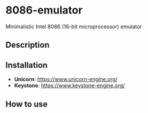 # 8086-emulator
Minimalistic Intel 8086 (16-bit microprocessor) emulator

## Description

## Installation

- **Unicorn**: https://www.unicorn-engine.org/
- **Keystone**: https://www.keystone-engine.org/

## How to use

